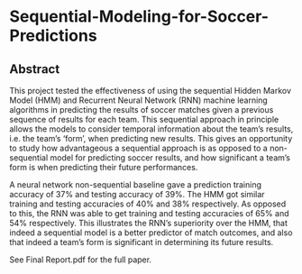 # Sequential-Modeling-for-Soccer-Predictions

## Abstract

This project tested the effectiveness of using the sequential Hidden Markov Model (HMM) and Recurrent Neural Network (RNN) machine learning algorithms in predicting the results of soccer matches given a previous sequence of results for each team. This sequential approach in principle allows the models to consider temporal information about the team’s results, i.e. the team’s ‘form’, when predicting new results. This gives an opportunity to study how advantageous a sequential approach is as opposed to a non-sequential model for predicting soccer results, and how significant a team’s form is when predicting their future performances.

A neural network non-sequential baseline gave a prediction training accuracy of 37% and testing accuracy of 39%. The HMM got similar training and testing accuracies of 40% and 38% respectively. As opposed to this, the RNN was able to get training and testing accuracies of 65% and 54% respectively. This illustrates the RNN’s superiority over the HMM, that indeed a sequential model is a better predictor of match outcomes, and also that indeed a team’s form is significant in determining its future results.  

See Final Report.pdf for the full paper.
